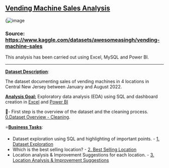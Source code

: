 ## <ins>Vending Machine Sales Analysis</ins>

(![image](https://user-images.githubusercontent.com/69303154/206919096-d17c597c-995e-41fe-8913-ab62546a8cc9.png)

### Source: https://www.kaggle.com/datasets/awesomeasingh/vending-machine-sales

This analysis has been carried out using Excel, MySQL and Power BI.

----

**<ins>Dataset Description</ins>**: 

The dataset documenting sales of vending machines in 4 locations in Central New Jersey between January and August 2022.

**<ins>Analysis Goal:</ins>** Exploratory data analysis (EDA) using SQL and dashboard creation in [Excel](https://github.com/vasilisangelidis/Vending_Machine_Sales_Analysis/blob/main/vending_machine_sales_dashboard.xlsx) and [Power BI](https://github.com/vasilisangelidis/Vending_Machine_Sales_Analysis/blob/main/Vending%20Machines.pbix)

:dart:- First step is the overview of the dataset and the cleaning process. [0.Dataset Overview - Cleaning](https://github.com/vasilisangelidis/Vending_Machine_Sales_Analysis/blob/main/0.%20Data%20Cleaning.md).

:star:**<ins>Business Tasks</ins>**: 
- Dataset exploration using SQL and highlighting of important points. - [1. Dataset Exploration](https://github.com/vasilisangelidis/Vending_Machine_Sales_Analysis/blob/main/1.%20Dataset%20Exploration.md)
- Which is the best selling location? - [2. Best Selling Location](https://github.com/vasilisangelidis/Vending_Machine_Sales_Analysis/blob/main/2.%20Best%20selling%20location.md)
- Location analysis & Improvement Suggestions for each location. - [3. Location Analysis & Improvement Suggestions](https://github.com/vasilisangelidis/Vending_Machine_Sales_Analysis/tree/main/3.%20Location%20analysis)
